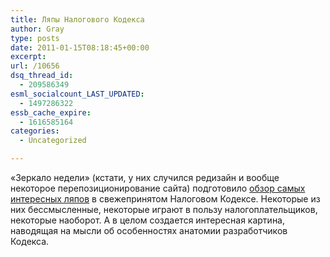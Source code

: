```yaml
---
title: Ляпы Налогового Кодекса
author: Gray
type: posts
date: 2011-01-15T08:18:45+00:00
excerpt:
url: /10656
dsq_thread_id:
  - 209586349
esml_socialcount_LAST_UPDATED:
  - 1497286322
essb_cache_expire:
  - 1616585164
categories:
  - Uncategorized

---
```








«Зеркало недели» (кстати, у них случился редизайн и вообще некоторое перепозиционирование сайта) подготовило [обзор самых интересных ляпов][1] в свежепринятом Налоговом Кодексе. Некоторые из них бессмысленные, некоторые играют в пользу налогоплательщиков, некоторые наоборот. А в целом создается интересная картина, наводящая на мысли об особенностях анатомии разработчиков Кодекса.

 [1]: http://www.zn.ua/newspaper/articles/73250